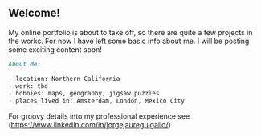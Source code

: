 ## Welcome!

My online portfolio is about to take off, so there are quite a few projects in the works. For now I have left some basic info about me. I will be posting some exciting content soon!


```markdown
About Me:

- location: Northern California
- work: tbd
- hobbies: maps, geography, jigsaw puzzles 
- places lived in: Amsterdam, London, Mexico City

```

For groovy details into my professional experience see (https://www.linkedin.com/in/jorgejaureguigallo/).


